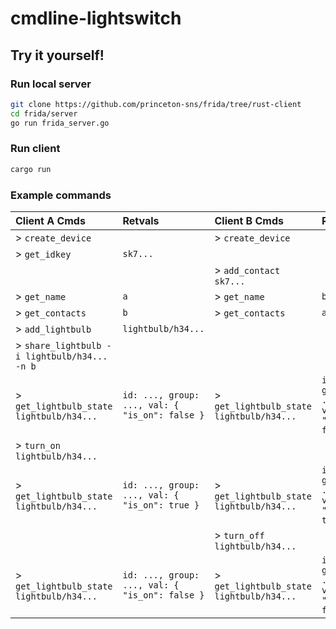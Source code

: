 # cmdline-lightswitch

## Try it yourself!

### Run local server

```sh
git clone https://github.com/princeton-sns/frida/tree/rust-client
cd frida/server
go run frida_server.go
```

### Run client

```sh
cargo run
```

### Example commands

| Client A Cmds | Retvals | Client B Cmds | Retvals |
| :--- | :--- | :--- | :--- |
| > `create_device` | | > `create_device` | |
| > `get_idkey` | `sk7...` | | |
| | | > `add_contact sk7...` | |
| > `get_name` | `a` | > `get_name` | `b` |
| > `get_contacts` | `b` | > `get_contacts` | `a` |
| > `add_lightbulb` | `lightbulb/h34...` | | |
| > `share_lightbulb -i lightbulb/h34... -n b` | | |
| > `get_lightbulb_state lightbulb/h34...` | `id: ..., group: ..., val: { "is_on": false }` | > `get_lightbulb_state lightbulb/h34...` | `id: ..., group: ..., val: { "is_on": false }` |
| > `turn_on lightbulb/h34...` | | | |
| > `get_lightbulb_state lightbulb/h34...` | `id: ..., group: ..., val: { "is_on": true }` | > `get_lightbulb_state lightbulb/h34...` | `id: ..., group: ..., val: { "is_on": true }` |
| | | > `turn_off lightbulb/h34...` | |
| > `get_lightbulb_state lightbulb/h34...` | `id: ..., group: ..., val: { "is_on": false }` | > `get_lightbulb_state lightbulb/h34...` | `id: ..., group: ..., val: { "is_on": false }` |

